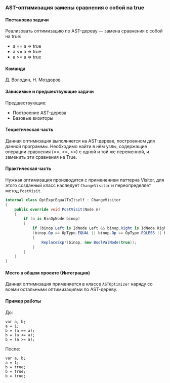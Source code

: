 ### AST-оптимизация замены сравнения с собой на true

#### Постановка задачи
Реализовать оптимизацию по AST-дереву — замена сравнения с собой на true:
- a == a => true
- a <= a => true
- a >= a => true

#### Команда
Д. Володин, Н. Моздоров

#### Зависимые и предшествующие задачи
Предшествующие:
- Построение AST-дерева
- Базовые визиторы

#### Теоретическая часть
Данная оптимизация выполняется на AST-дереве, построенном для данной программы. Необходимо найти в нём узлы, содержащие операции сравнения (==, <=, >=) с одной и той же переменной, и заменить эти сравнения на True.

#### Практическая часть
Нужная оптимизация производится с применением паттерна Visitor, для этого созданный класс наследует `ChangeVisitor` и
переопределяет метод `PostVisit`.
```csharp
internal class OptExprEqualToItself : ChangeVisitor
{
    public override void PostVisit(Node n)
    {
        if (n is BinOpNode binop)
        {
            if (binop.Left is IdNode Left && binop.Right is IdNode Right && Left.Name == Right.Name &&
            (binop.Op == OpType.EQUAL || binop.Op == OpType.EQLESS || binop.Op == OpType.EQGREATER))
            {
                ReplaceExpr(binop, new BoolValNode(true));
            }
        }
    }
}
```

#### Место в общем проекте (Интеграция)
Данная оптимизация применяется в классе `ASTOptimizer` наряду со всеми остальными оптимизациями по AST-дереву.

#### Пример работы
До:
```
var a, b;
a = 1;
b = (a == a);
b = (a <= a);
b = (a >= a);
```
После:
```
var a, b;
a = 1;
b = true;
b = true;
b = true;
```
